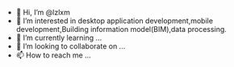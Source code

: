 - 👋 Hi, I’m @lzlxm
- 👀 I’m interested in desktop application development,mobile development,Building information model(BIM),data processing.
- 🌱 I’m currently learning ...
- 💞️ I’m looking to collaborate on ...
- 📫 How to reach me ...

<!---
lzlxm/lzlxm is a ✨ special ✨ repository because its `README.md` (this file) appears on your GitHub profile.
You can click the Preview link to take a look at your changes.
--->
